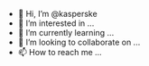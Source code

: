 - 👋 Hi, I’m @kasperske
- 👀 I’m interested in ...
- 🌱 I’m currently learning ...
- 💞️ I’m looking to collaborate on ...
- 📫 How to reach me ...

<!---
kasperske/kasperske is a ✨ special ✨ repository because its `README.md` (this file) appears on your GitHub profile.
You can click the Preview link to take a look at your changes.
--->
